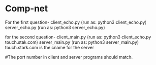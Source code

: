 # Comp-net
For the first question- 
client_echo.py (run as: python3 client_echo.py)
server_echo.py (run as: python3 server_echo.py)

for the second question-
client_main.py (run as: python3 client_echo.py touch.stak.com)
server_main.py (run as: python3 server_main.py)
touch.stark.com is the cname for the server

#The port number in client and server programs should match.
